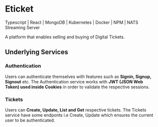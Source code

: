 # Eticket

Typescript | React | MongoDB | Kubernetes | Docker | NPM | NATS Streaming Server

A platform that enables selling and buying of Digital Tickets.

## Underlying Services

### Authentication

Users can authenticate themselves with features such as <b>Signin, Signup, Signout</b> etc.
The Authentication service works with <b>JWT (JSON Web Token) used inside Cookies</b> in order to validate the respective sessions.

### Tickets

Users can <b>Create, Update, List and Get</b> respective tickets.
The Tickets service have some endponts i.e Create, Update which ensures the current user to be authenticated.
